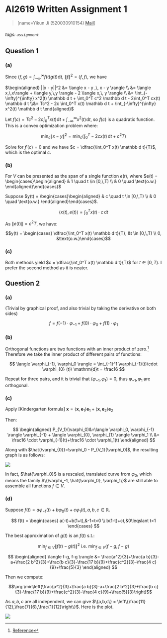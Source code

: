 # AI2619 Written Assignment 1

> [name=Yikun Ji (520030910154) [Mail](mailto:da-kun@sjtu.edu.cn)]
###### tags: `assignment`

## Question 1

### (a)

Since $\displaystyle{\langle f,\, g \rangle = \int_{-\infty}^{\infty} f(t) g(t) \mathbb d t}$, $\|f\|^2 = \langle f,\, f \rangle$, we have

$\begin{aligned} ||x - y||^2 &= \langle x - y ,\, x - y \rangle  \\ &=  \langle x,\,x\rangle + \langle y,\,y \rangle - 2 \langle x,\, y \rangle \\ &= \int_{-\infty}^{\infty} x^2(t) \mathbb d t + \int_0^T c^2 \mathbb d t - 2\int_0^T cx(t) \mathbb d t \\&= Tc^2 - 2c \int_0^T x(t) \mathbb d t + \int_{-\infty}^{\infty} x^2(t) \mathbb d t \end{aligned}$

Let $f(c) = Tc^2 - 2c \int_0^T x(t) \mathbb d t + \int_{-\infty}^{\infty} x^2(t) \mathbb d t$, so $f(c)$ is a quadratic function. This is a convex optimization problem where:

$$\min_{c}\|x-y\|^2 = \min_c \left(\int_0^T -2cx(t)\,\mathrm{d}t+c^2T\right)$$

Solve for $f'(c) = 0$ and we have $c = \dfrac{\int_0^T x(t) \mathbb d t}{T}$, which is the optimal $c$.

### (b)

For $V$ can be presented as the span of a single function $e(t)$, where $e(t) = \begin{cases}\begin{aligned} & 1 \quad t \in [0,\,T) \\ & 0 \quad \text{o.w.} \end{aligned}\end{cases}$

Suppose $y(t) = \begin{cases}\begin{aligned} & c \quad t \in [0,\,T) \\ & 0 \quad \text{o.w.} \end{aligned}\end{cases}$.

$$\langle x(t), e(t) \rangle = \int_0^Tx(t)\cdot c \,\mathrm{d}t$$

As $\|e(t)\| = c^2T$, we have:

$$y(t) = \begin{cases}
\dfrac{\int_0^T x(t) \mathbb d t}{T}, &t \in [0,\,T) \\
0, &\text{o.w.}\end{cases}$$

### \(c\)

Both methods yield $c = \dfrac{\int_0^T x(t) \mathbb d t}{T}$ for $t \in [0, T)$. I prefer the second method as it is neater.

## Question 2

### (a)

(Trivial by graphical proof, and also trivial by taking the derivative on both sides)

$$f=f(-1)\cdot\varphi_{-1}+f(0)\cdot\varphi_{0}+f(1)\cdot\varphi_{1}$$

### (b)

Orthogonal functions are two functions with an inner product of zero.[^1] Therefore we take the inner product of different pairs of functions:

[^1]: [Reference](https://www.calculushowto.com/orthogonal-functions/#:~:text=Orthogonal%20functions%20are%20two%20functions%20with%20an%20inner,formula%20is%20zero%2C%20then%20the%20functions%20are%20orthogonal.)

$$
\langle \varphi_{-1}, \varphi_0 \rangle = \int_{-1}^1 \varphi_{-1}(t)\cdot \varphi_{0} (t)\ \mathrm{d}t = \frac16
$$

Repeat for three pairs, and it is trivial that $\langle \varphi_{-1}, \varphi_1 \rangle = 0$, thus $\varphi_{-1}, \varphi_1$ are orthogonal.

### \(c\)

Apply [Kindergarten formula] $\boldsymbol{x} =\langle \boldsymbol{x}, \boldsymbol{e}_1\rangle \boldsymbol{e}_1 +\langle \boldsymbol{x}, \boldsymbol{e}_2 \rangle \boldsymbol{e}_2$

Then:

$$
\begin{aligned}
P_{V_1}(\varphi_0)&=\langle \varphi_0, \varphi_{-1} \rangle \varphi_{-1} + \langle \varphi_{0}, \varphi_{1} \rangle \varphi_1 \\
&= \frac16 \cdot \varphi_{-1}(t)+\frac16 \cdot \varphi_1(t)
\end{aligned}
$$

Along with $\hat{\varphi_{0}}=\varphi_0 - P_{V_1}(\varphi_0)$, the resulting graph is as follows:

![](https://sjtusy.pythonanywhere.com/static/geogebra-export.svg)

In fact, $\hat{\varphi_0}$ is a rescaled, translated curve from $\varphi_0$, which means the family $\{\varphi_-1, \hat{\varphi_0}, \varphi_1\}$ are still able to assemble all functions $f \in V$.

### (d)

Suppose $f(t)=a\varphi_{-1}(t)+b\varphi_{0}(t)+c\varphi_{1}(t),\, a,b,c\in\mathbb{R}$.

$$
f(t) = \begin{cases}
a(-t)+b(1+t),&-1<t<0 \\
b(1-t)+ct,&0\leqslant t<1
\end{cases}
$$

The best approximation of $g(t)$ is an $f(t)$ s.t.:

$$\min_{f \in V} \| f(t) - g(t) \| ^2 \text{ i.e. } \min_{f\in V}\langle f-g, f-g \rangle$$

$$
\begin{aligned}
\langle f-g, f-g \rangle &= \frac{a^2}{3}+\frac{a b}{3}-a+\frac{2 b^2}{3}+\frac{b c}{3}-\frac{17 b}{9}+\frac{c^2}{3}-\frac{4 c}{9}+\frac{5}{3}
\end{aligned}
$$

Then we compute:

$$\arg \min\left(\frac{a^2}{3}+\frac{a b}{3}-a+\frac{2 b^2}{3}+\frac{b c}{3}-\frac{17 b}{9}+\frac{c^2}{3}-\frac{4 c}{9}+\frac{5}{3}\right)$$

As $a, b, c$ are all independent, we can give $\{a,b,c\} = \left\{\frac{11}{12},\frac{7}{6},\frac{1}{12}\right\}$. Here is the plot.

![](https://sjtusy.pythonanywhere.com/static/last.svg)

